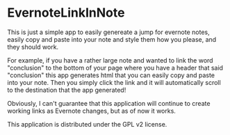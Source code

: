# EvernoteLinkInNote


This is just a simple app to easily genereate a jump for evernote notes, easily copy and paste into your note and style them how you please, and they should work.

For example, if you have a rather large note and wanted to link the word "conclusion" to the bottom of your page where you have a header that said "conclusion" this app generates html that you can easily copy and paste into your note. Then you simply click the link and it will automatically scroll to the destination that the app generated!

Obviously, I can't guarantee that this application will continue to create working links as Evernote changes, but as of now it works.


This application is distributed under the GPL v2 license.
